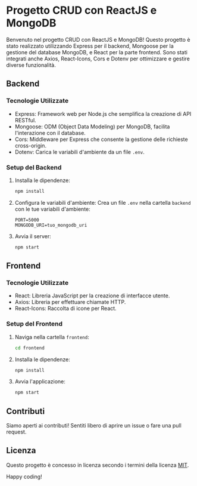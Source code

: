 # Progetto CRUD con ReactJS e MongoDB

Benvenuto nel progetto CRUD con ReactJS e MongoDB! Questo progetto è stato realizzato utilizzando Express per il backend, Mongoose per la gestione del database MongoDB, e React per la parte frontend. Sono stati integrati anche Axios, React-Icons, Cors e Dotenv per ottimizzare e gestire diverse funzionalità.

## Backend

### Tecnologie Utilizzate
- Express: Framework web per Node.js che semplifica la creazione di API RESTful.
- Mongoose: ODM (Object Data Modeling) per MongoDB, facilita l'interazione con il database.
- Cors: Middleware per Express che consente la gestione delle richieste cross-origin.
- Dotenv: Carica le variabili d'ambiente da un file `.env`.

### Setup del Backend

1. Installa le dipendenze:
    ```bash
    npm install
    ```

2. Configura le variabili d'ambiente:
    Crea un file `.env` nella cartella `backend` con le tue variabili d'ambiente:
    ```env
    PORT=5000
    MONGODB_URI=tuo_mongodb_uri
    ```

3. Avvia il server:
    ```bash
    npm start
    ```

## Frontend

### Tecnologie Utilizzate
- React: Libreria JavaScript per la creazione di interfacce utente.
- Axios: Libreria per effettuare chiamate HTTP.
- React-Icons: Raccolta di icone per React.

### Setup del Frontend

1. Naviga nella cartella `frontend`:
    ```bash
    cd frontend
    ```

2. Installa le dipendenze:
    ```bash
    npm install
    ```

3. Avvia l'applicazione:
    ```bash
    npm start
    ```

## Contributi
Siamo aperti ai contributi! Sentiti libero di aprire un issue o fare una pull request.

## Licenza
Questo progetto è concesso in licenza secondo i termini della licenza [MIT](LICENSE).

Happy coding!
